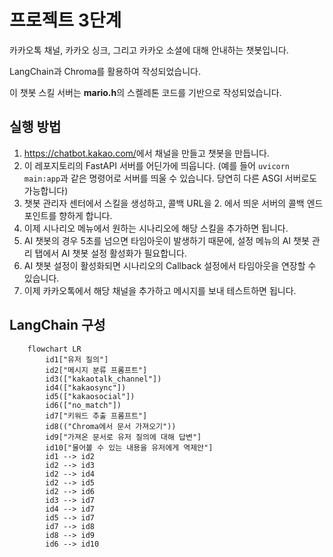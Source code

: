 # 프로젝트 3단계

카카오톡 채널, 카카오 싱크, 그리고 카카오 소셜에 대해 안내하는 챗봇입니다.

LangChain과 Chroma를 활용하여 작성되었습니다.

이 챗봇 스킬 서버는 **mario.h**의 스켈레톤 코드를 기반으로 작성되었습니다.

## 실행 방법

1. <https://chatbot.kakao.com/>에서 채널을 만들고 챗봇을 만듭니다.
2. 이 레포지토리의 FastAPI 서버를 어딘가에 띄웁니다. (예를 들어 `uvicorn main:app`과 같은 명령어로 서버를 띄울 수 있습니다. 당연히 다른 ASGI 서버로도 가능합니다)
3. 챗봇 관리자 센터에서 스킬을 생성하고, 콜백 URL을 2. 에서 띄운 서버의 콜백 엔드포인트를 향하게 합니다.
4. 이제 시나리오 메뉴에서 원하는 시나리오에 해당 스킬을 추가하면 됩니다.
5. AI 챗봇의 경우 5초를 넘으면 타임아웃이 발생하기 때문에, 설정 메뉴의 AI 챗봇 관리 탭에서 AI 챗봇 설정 활성화가 필요합니다.
6. AI 챗봇 설정이 활성화되면 시나리오의 Callback 설정에서 타임아웃을 연장할 수 있습니다.
7. 이제 카카오톡에서 해당 채널을 추가하고 메시지를 보내 테스트하면 됩니다.

## LangChain 구성

```mermaid
    flowchart LR
        id1["유저 질의"]
        id2["메시지 분류 프롬프트"]
        id3(["kakaotalk_channel"])
        id4(["kakaosync"])
        id5(["kakaosocial"])
        id6(["no_match"])
        id7["키워드 추출 프롬프트"]
        id8(("Chroma에서 문서 가져오기"))
        id9["가져온 문서로 유저 질의에 대해 답변"]
        id10["물어볼 수 있는 내용을 유저에게 역제안"]
        id1 --> id2
        id2 --> id3
        id2 --> id4
        id2 --> id5
        id2 --> id6
        id3 --> id7
        id4 --> id7
        id5 --> id7
        id7 --> id8
        id8 --> id9
        id6 --> id10
```
